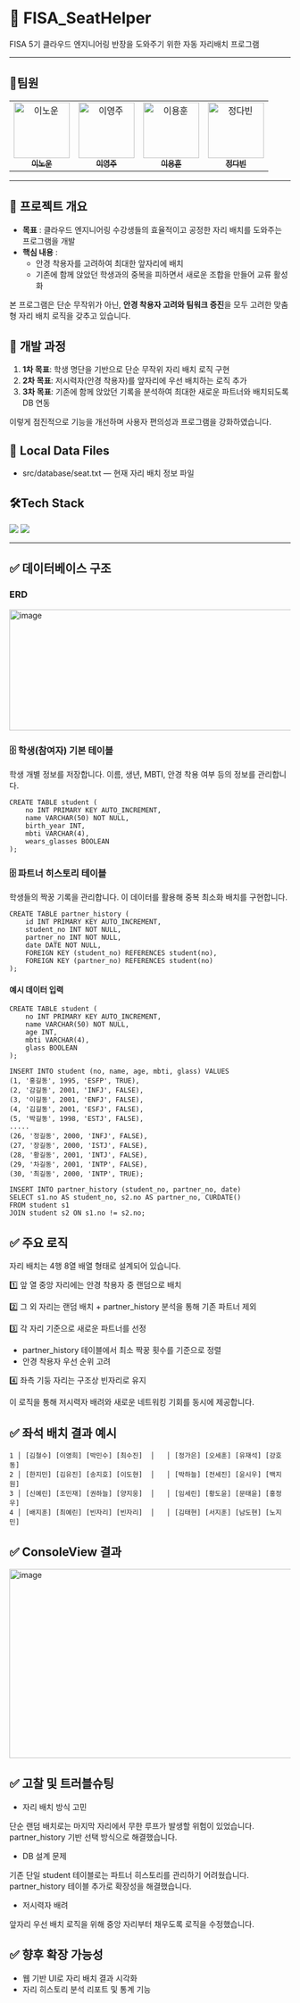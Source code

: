 # 💺 FISA_SeatHelper
FISA 5기 클라우드 엔지니어링 반장을 도와주기 위한 자동 자리배치 프로그램

---

## 👥팀원
<table>
  <tr>
    <td align="center">
      <a href="https://github.com/GodNowoon">
        <img src="https://github.com/GodNowoon.png" width="100px;" alt="이노운"/><br />
        <sub><b>이노운</b></sub>
      </a>
    </td>
    <td align="center">
      <a href="https://github.com/0-zoo">
        <img src="https://github.com/0-zoo.png" width="100px;" alt="이영주"/><br />
        <sub><b>이영주</b></sub>
      </a>
    </td>
    <td align="center">
      <a href="https://github.com/dldydgns">
        <img src="https://github.com/dldydgns.png" width="100px;" alt="이용훈"/><br />
        <sub><b>이용훈</b></sub>
      </a>
    </td>
    <td align="center">
      <a href="https://github.com/ddddabi">
        <img src="https://github.com/ddddabi.png" width="100px;" alt="정다빈"/><br />
        <sub><b>정다빈</b></sub>
      </a>
    </td>
  </tr>
</table>

---

## 🎯 프로젝트 개요
- **목표** : 클라우드 엔지니어링 수강생들의 효율적이고 공정한 자리 배치를 도와주는 프로그램을 개발
- **핵심 내용** :
  - 안경 착용자를 고려하여 최대한 앞자리에 배치
  - 기존에 함께 앉았던 학생과의 중복을 피하면서 새로운 조합을 만들어 교류 활성화
 
본 프로그램은 단순 무작위가 아닌, **안경 착용자 고려와 팀워크 증진**을 모두 고려한 맞춤형 자리 배치 로직을 갖추고 있습니다.

## 🧩 개발 과정

1. **1차 목표**: 학생 명단을 기반으로 단순 무작위 자리 배치 로직 구현  
2. **2차 목표**: 저시력자(안경 착용자)를 앞자리에 우선 배치하는 로직 추가  
3. **3차 목표**: 기존에 함께 앉았던 기록을 분석하여 최대한 새로운 파트너와 배치되도록 DB 연동

이렇게 점진적으로 기능을 개선하며 사용자 편의성과 프로그램을 강화하였습니다.

## 📜 Local Data Files
- src/database/seat.txt — 현재 자리 배치 정보 파일


## 🛠️Tech Stack
<div>
  <img src="https://img.shields.io/badge/Java-007396?style=for-the-badge&logo=Java&logoColor=white"> 
  <img src="https://img.shields.io/badge/mysql-4479A1?style=for-the-badge&logo=mysql&logoColor=white"> 
</div>

---

## ✅ 데이터베이스 구조
### ERD
<img width="605" height="217" alt="image" src="https://github.com/user-attachments/assets/47afb25d-2e9c-4d49-b751-311230abb98f" />


### 🗄️ 학생(참여자) 기본 테이블

학생 개별 정보를 저장합니다. 이름, 생년, MBTI, 안경 착용 여부 등의 정보를 관리합니다.

```
CREATE TABLE student (
    no INT PRIMARY KEY AUTO_INCREMENT,
    name VARCHAR(50) NOT NULL,
    birth_year INT,
    mbti VARCHAR(4),
    wears_glasses BOOLEAN
);
```

### 🗄️ 파트너 히스토리 테이블
학생들의 짝꿍 기록을 관리합니다. 이 데이터를 활용해 중복 최소화 배치를 구현합니다.

```
CREATE TABLE partner_history (
    id INT PRIMARY KEY AUTO_INCREMENT,
    student_no INT NOT NULL,
    partner_no INT NOT NULL,
    date DATE NOT NULL,
    FOREIGN KEY (student_no) REFERENCES student(no),
    FOREIGN KEY (partner_no) REFERENCES student(no)
);
```

#### 예시 데이터 입력


```
CREATE TABLE student (
    no INT PRIMARY KEY AUTO_INCREMENT,
    name VARCHAR(50) NOT NULL,
    age INT,
    mbti VARCHAR(4),
    glass BOOLEAN
);

INSERT INTO student (no, name, age, mbti, glass) VALUES
(1, '홍길동', 1995, 'ESFP', TRUE),
(2, '감길동', 2001, 'INFJ', FALSE),
(3, '이길동', 2001, 'ENFJ', FALSE),
(4, '김길동', 2001, 'ESFJ', FALSE),
(5, '박길동', 1998, 'ESTJ', FALSE),
.....
(26, '정길동', 2000, 'INFJ', FALSE),
(27, '장길동', 2000, 'ISTJ', FALSE),
(28, '황길동', 2001, 'INTJ', FALSE),
(29, '차길동', 2001, 'INTP', FALSE),
(30, '최길동', 2000, 'INTP', TRUE);

INSERT INTO partner_history (student_no, partner_no, date)
SELECT s1.no AS student_no, s2.no AS partner_no, CURDATE()
FROM student s1
JOIN student s2 ON s1.no != s2.no;
```


## ✅ 주요 로직
자리 배치는 4행 8열 배열 형태로 설계되어 있습니다.

1️⃣ 앞 열 중앙 자리에는 안경 착용자 중 랜덤으로 배치

2️⃣ 그 외 자리는 랜덤 배치 + partner_history 분석을 통해 기존 파트너 제외

3️⃣ 각 자리 기준으로 새로운 파트너를 선정
- partner_history 테이블에서 최소 짝꿍 횟수를 기준으로 정렬
- 안경 착용자 우선 순위 고려

4️⃣ 좌측 기둥 자리는 구조상 빈자리로 유지

이 로직을 통해 저시력자 배려와 새로운 네트워킹 기회를 동시에 제공합니다.


## ✅ 좌석 배치 결과 예시

```
1 │ [김철수] [이영희] [박민수] [최수진]  │   │ [정가은] [오세훈] [유재석] [강호동]
2 │ [한지민] [김유진] [송지호] [이도현]  │   │ [박하늘] [전세진] [윤시우] [백지원]
3 │ [신예린] [조민재] [권하늘] [양지웅]  │   │ [임세린] [황도윤] [문태윤] [홍정우]
4 │ [배지훈] [최예린] [빈자리] [빈자리]  │   │ [김태현] [서지훈] [남도현] [노지민]
```

## ✅  ConsoleView 결과

<img width="1005" height="339" alt="image" src="https://github.com/user-attachments/assets/d4c1f433-7bfc-4255-9a92-6b654c41f01a" />


## ✅ 고찰 및 트러블슈팅
- 자리 배치 방식 고민

단순 랜덤 배치로는 마지막 자리에서 무한 루프가 발생할 위험이 있었습니다. partner_history 기반 선택 방식으로 해결했습니다.

- DB 설계 문제

기존 단일 student 테이블로는 파트너 히스토리를 관리하기 어려웠습니다. partner_history 테이블 추가로 확장성을 해결했습니다.

- 저시력자 배려

앞자리 우선 배치 로직을 위해 중앙 자리부터 채우도록 로직을 수정했습니다.

## ✅ 향후 확장 가능성
- 웹 기반 UI로 자리 배치 결과 시각화
- 자리 히스토리 분석 리포트 및 통계 기능

